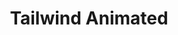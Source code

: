 ---
title: 'Tailwind Animated'
description: 'Build your custom animations with ease.'
link: 'https://www.tailwindcss-animated.com/'
imageURL: 'https://res.cloudinary.com/dc6mrv5cb/image/upload/v1697318883/personal-resources/ui-stuff/www.tailwindcss-animated.com__qv7mkp.png'
---